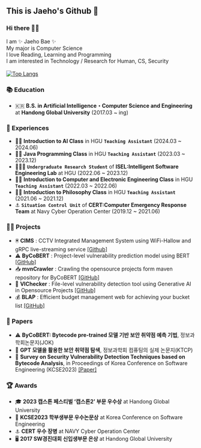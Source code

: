 <!--
**baejaeho18/baejaeho18** is a ✨ _special_ ✨ repository because its `README.md` (this file) appears on your GitHub profile.

Here are some ideas to get you started:

- 🔭 I’m currently working on ...
- 🌱 I’m currently learning ...
- 👯 I’m looking to collaborate on ...
- 🤔 I’m looking for help with ...
- 💬 Ask me about ...
- 📫 How to reach me: ...
- 😄 Pronouns: ...
- ⚡ Fun fact: ...
-->

## This is Jaeho's Github 🌱

### Hi there 👋🏻

I am ✨ Jaeho Bae ✨ <br>
My major is Computer Science <br>
I love Reading, Learning and Programming <br>
I am interested in Technology / Research for Human, CS, Security <br>
<br>
[![Top Langs](https://github-readme-stats.vercel.app/api/top-langs/?username=baejaeho18&count_private=true&exclude_repo=github-readme-stats,baejaeho18.github.io&layout=compact&hide=RPGLE)](https://github.com/anuraghazra/github-readme-stats)

### 📚 Education
- 🇰🇷 **B.S. in Artificial Intelligence・Computer Science and Engineering** at **Handong Global University** (2017.03 ~ ing) <br>


### 🙋 Experiences
- 👩‍💼 **Introduction to AI Class** in HGU **`Teaching Assistant`** (2024.03 ~ 2024.06) <br>
- 👩‍💼 **Java Programming Class** in HGU **`Teaching Assistant`** (2023.03 ~ 2023.12) <br>
- 👩🏾‍💻 **`Undergraduate Research Student`** of **ISEL:Intelligent Software Engineering Lab** at HGU (2022.06 ~ 2023.12) <br>
- 👩‍💼 **Introduction to Computer and Electronic Engineering Class** in HGU **`Teaching Assistant`** (2022.03 ~ 2022.06) <br>
- 👩‍💼 **Introduction to Philosophy Class** in HGU **`Teaching Assistant`** (2021.06 ~ 2021.12) <br>
- ⚓️ **`Situation Control Unit`** of **CERT:Computer Emergency Response Team** at Navy Cyber Operation Center (2019.12 ~ 2021.06) <br>


### 👨‍💻 Projects
<!--
- 🔎 **jChecker 2.0**: Intelligent Tutoring System for Java Programming [[Page](http://isel.lifove.net/jchecker2.0)] <br>
- 🌦️ **YIJUEUN**: Mobile application that lets you share your diary with your loved ones [[GitHub](https://github.com/seojueunn/YIJUEUN.git)] <br>
- 💯 **jChecker** (system maintenance & analysis): OOP-based Java program scoring service through static analysis [[Page](http://isel.lifove.net/jchecker)] <br>
-->
- 🖲 **CIMS** : CCTV Integrated Management System using WiFi-Hallow and gRPC live-streaming service [[Github]](https://github.com/baejaeho18/CIMS.git) <br>
- ⚠️ **ByCoBERT** : Project-level vulnerability prediction model using BERT [[GitHub]](https://github.com/ISEL-HGU/ByCoBERT) <br>
- 📥 **mvnCrawler** : Crawling the opensource projects form maven repository for ByCoBERT [[GitHub]](https://github.com/ISEL-HGU/mvnCrawler) <br>
- 🔎 **VIChecker** : File-level vulnerability detection tool using Generative AI in Opensource Projects [[GitHub]](https://github.com/baejaeho18/VIChecker)<br>
- 💰 **BLAP** : Efficient budget management web for achieving your bucket list [[GitHub]](https://github.com/baejaeho18/BLAP)<br>

### 📑 Papers
- ⚠️ **ByCoBERT: Bytecode pre-trained 모델 기반 보안 취약점 예측 기법**, 정보과학회논문지(JOK)
- 🔎 **GPT 모델을 활용한 보안 취약점 탐색**, 정보과학회 컴퓨팅의 실제 논문지(KTCP)
- 📄 **Survey on Security Vulnerability Detection Techniques based on Bytecode Analysis**, in Proceedings of Korea Conference on Software Engineering (KCSE2023) [[Paper]](https://github.com/baejaeho18/baejaeho18/blob/0808daa59e9299c2c497c767f10bc93b94b5b3d2/assets/%EB%B0%94%EC%9D%B4%ED%8A%B8%EC%BD%94%EB%93%9C%20%EB%B6%84%EC%84%9D%EC%9D%84%20%ED%86%B5%ED%95%9C%20%EB%B3%B4%EC%95%88%20%EC%B7%A8%EC%95%BD%EC%A0%90%20%EA%B2%80%EC%B6%9C%20%EA%B8%B0%EC%88%A0%20%EB%8F%99%ED%96%A5.pdf) <br>


### 🏆 Awards
- 🎓 **2023 캡스톤 페스티벌 ‘캡스톤2’ 부문 우수상** at Handong Global University <br>
- 📄 **KCSE2023 학부생부문 우수논문상** at Korea Conference on Software Engineering <br>
- ⚓️ **CERT 우수 장병** at NAVY Cyber Operation Center
- 🖥️ **2017 SW경진대회 신입생부문 은상** at Handong Global University <br>
